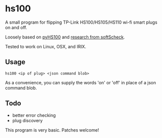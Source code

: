 # hs100

A small program for flipping TP-Link HS100/HS105/HS110 wi-fi smart plugs on
and off.

Loosely based on [pyHS100](https://github.com/GadgetReactor/pyHS100) and
[research from softScheck](https://www.softscheck.com/en/reverse-engineering-tp-link-hs110/).

Tested to work on Linux, OSX, and IRIX.

## Usage
```hs100 <ip of plug> <json command blob>```

As a convenience, you can supply the words 'on' or 'off' in place of a json
command blob.

## Todo

- better error checking
- plug discovery

This program is very basic. Patches welcome!
